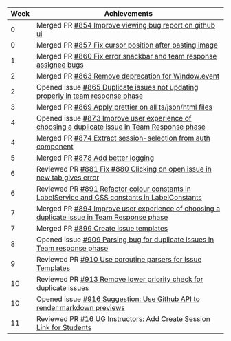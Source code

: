| Week | Achievements |
| ---- | ------------ |
| 0 | Merged PR [#854 Improve viewing bug report on github ui](https://github.com/CATcher-org/CATcher/pull/854) |
| 0 | Merged PR [#857 Fix cursor position after pasting image](https://github.com/CATcher-org/CATcher/pull/857) |
| 1 | Merged PR [#860 Fix error snackbar and team response assignee bugs](https://github.com/CATcher-org/CATcher/pull/860) |
| 2 | Merged PR [#863 Remove deprecation for Window.event](https://github.com/CATcher-org/CATcher/pull/863) |
| 2 | Opened issue [#865 Duplicate issues not updating properly in team response phase](https://github.com/CATcher-org/CATcher/issues/865) |
| 3 | Merged PR [#869 Apply prettier on all ts/json/html files](https://github.com/CATcher-org/CATcher/pull/869) |
| 4 | Opened issue [#873 Improve user experience of choosing a duplicate issue in Team Response phase](https://github.com/CATcher-org/CATcher/issues/873) |
| 4 | Merged PR [#874 Extract session-selection from auth component](https://github.com/CATcher-org/CATcher/pull/874) |
| 5 | Merged PR [#878 Add better logging](https://github.com/CATcher-org/CATcher/pull/878) |
| 6 | Reviewed PR [#881 Fix #880 Clicking on open issue in new tab gives error](https://github.com/CATcher-org/CATcher/pull/881) |
| 6 | Reviewed PR [#891 Refactor colour constants in LabelService and CSS constants in LabelConstants](https://github.com/CATcher-org/CATcher/pull/891) |
| 7 | Merged PR [#894 Improve user experience of choosing a duplicate issue in Team Response phase](https://github.com/CATcher-org/CATcher/pull/894) |
| 7 | Merged PR [#899 Create issue templates](https://github.com/CATcher-org/CATcher/pull/899) |
| 8 | Opened issue [#909 Parsing bug for duplicate issues in Team response phase](https://github.com/CATcher-org/CATcher/issues/909) |
| 9 | Reviewed PR [#910 Use coroutine parsers for Issue Templates](https://github.com/CATcher-org/CATcher/pull/910) |
| 10 | Reviewed PR [#913 Remove lower priority check for duplicate issues](https://github.com/CATcher-org/CATcher/pull/913) |
| 10 | Opened issue [#916 Suggestion: Use Github API to render markdown previews](https://github.com/CATcher-org/CATcher/issues/916) |
| 11 | Reviewed PR [#16 UG Instructors: Add Create Session Link for Students](https://github.com/CATcher-org/catcher-org.github.io/pull/16) |
